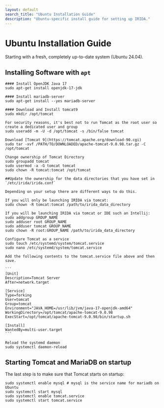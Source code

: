 ```yaml
---
layout: default
search_title: "Ubuntu Installation Guide"
description: "Ubuntu-specific install guide for setting up IRIDA."
---
```


Ubuntu Installation Guide
=========================
Starting with a fresh, completely up-to-date system (Ubuntu 24.04).

Installing Software with `apt`
------------------------------

    #### Install OpenJDK Java 17
    sudo apt-get install openjdk-17-jdk

    #### Install mariadb-server
    sudo apt-get install --yes mariadb-server

    #### Download and Install tomcat9
    sudo mkdir /opt/tomcat

    For security reasons, it's best not to run Tomcat as the root user so create a dedicated user and group
    sudo useradd -m -U -d /opt/tomcat -s /bin/false tomcat

    Download [Tomcat 9](https://tomcat.apache.org/download-90.cgi)
    sudo tar -xvf /PATH/TO/DOWNLOADED/apache-tomcat-9.0.98.tar.gz -C /opt/tomcat

    Change ownership of Tomcat Directory
    sudo groupadd tomcat
    sudo usermod -a -G tomcat tomcat
    sudo chown -R tomcat:tomcat /opt/tomcat

    ##Update the ownership for the data directories that you have set in `/etc/irida/irida.conf`

    Depending on your setup there are different ways to do this.

    If you will only be launching IRIDA via tomcat:
    sudo chown -R tomcat:tomcat /path/to/irida_data_directory

    If you will be launching IRIDA via tomcat or IDE such an Intellij:
    sudo addgroup GROUP_NAME
    sudo adduser root GROUP_NAME
    sudo adduser tomcat GROUP_NAME
    sudo chown -R root:GROUP_NAME /path/to/irida_data_directory

    Configure Tomcat as a service
    sudo touch /etc/systemd/system/tomcat.service
    sudo nano /etc/systemd/system/tomcat.service

    Add the following contents to the tomcat.service file above and then save.

    ```
    [Unit]
    Description=Tomcat Server
    After=network.target

    [Service]
    Type=forking
    User=tomcat
    Group=tomcat
    Environment="JAVA_HOME=/usr/lib/jvm/java-17-openjdk-amd64"
    WorkingDirectory=/opt/tomcat/apache-tomcat-9.0.98
    ExecStart=/opt/tomcat/apache-tomcat-9.0.98/bin/startup.sh

    [Install]
    WantedBy=multi-user.target
    ```

    Reload the systemd daemon
    sudo systemctl daemon-reload

Starting Tomcat and MariaDB on startup
--------------------------------------

The last step is to make sure that Tomcat starts on startup:

    sudo systemctl enable mysql # mysql is the service name for mariadb on Ubuntu
    sudo systemctl start mysql
    sudo systemctl enable tomcat.service
    sudo systemctl start tomcat.service

